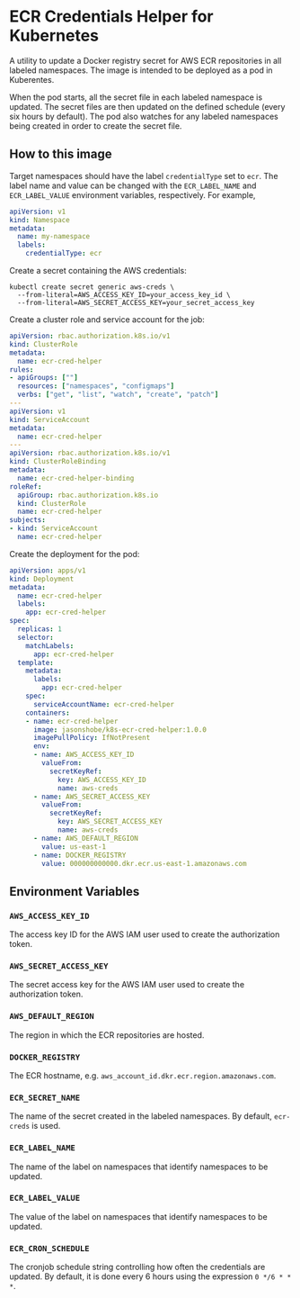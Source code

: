 # ECR Credentials Helper for Kubernetes

A utility to update a Docker registry secret for AWS ECR repositories in all
labeled namespaces. The image is intended to be deployed as a pod in
Kuberentes.

When the pod starts, all the secret file in each labeled namespace is
updated. The secret files are then updated on the defined schedule (every six
hours by default). The pod also watches for any labeled namespaces being
created in order to create the secret file.

## How to this image

Target namespaces should have the label `credentialType` set to `ecr`. The
label name and value can be changed with the `ECR_LABEL_NAME` and
`ECR_LABEL_VALUE` environment variables, respectively. For example,

```yaml
apiVersion: v1
kind: Namespace
metadata:
  name: my-namespace
  labels:
    credentialType: ecr
```

Create a secret containing the AWS credentials:

```shell
kubectl create secret generic aws-creds \
  --from-literal=AWS_ACCESS_KEY_ID=your_access_key_id \
  --from-literal=AWS_SECRET_ACCESS_KEY=your_secret_access_key
```

Create a cluster role and service account for the job:

```yaml
apiVersion: rbac.authorization.k8s.io/v1
kind: ClusterRole
metadata:
  name: ecr-cred-helper
rules:
- apiGroups: [""]
  resources: ["namespaces", "configmaps"]
  verbs: ["get", "list", "watch", "create", "patch"]
---
apiVersion: v1
kind: ServiceAccount
metadata:
  name: ecr-cred-helper
---
apiVersion: rbac.authorization.k8s.io/v1
kind: ClusterRoleBinding
metadata:
  name: ecr-cred-helper-binding
roleRef:
  apiGroup: rbac.authorization.k8s.io
  kind: ClusterRole
  name: ecr-cred-helper
subjects:
- kind: ServiceAccount
  name: ecr-cred-helper
```

Create the deployment for the pod:

```yaml
apiVersion: apps/v1
kind: Deployment
metadata:
  name: ecr-cred-helper
  labels:
    app: ecr-cred-helper
spec:
  replicas: 1
  selector:
    matchLabels:
      app: ecr-cred-helper
  template:
    metadata:
      labels:
        app: ecr-cred-helper
    spec:
      serviceAccountName: ecr-cred-helper
    containers:
    - name: ecr-cred-helper
      image: jasonshobe/k8s-ecr-cred-helper:1.0.0
      imagePullPolicy: IfNotPresent
      env:
      - name: AWS_ACCESS_KEY_ID
        valueFrom:
          secretKeyRef:
            key: AWS_ACCESS_KEY_ID
            name: aws-creds
      - name: AWS_SECRET_ACCESS_KEY
        valueFrom:
          secretKeyRef:
            key: AWS_SECRET_ACCESS_KEY
            name: aws-creds
      - name: AWS_DEFAULT_REGION
        value: us-east-1
      - name: DOCKER_REGISTRY
        value: 000000000000.dkr.ecr.us-east-1.amazonaws.com
```

## Environment Variables

### `AWS_ACCESS_KEY_ID`

The access key ID for the AWS IAM user used to create the authorization
token.

### `AWS_SECRET_ACCESS_KEY`

The secret access key for the AWS IAM user used to create the authorization
token.

### `AWS_DEFAULT_REGION`

The region in which the ECR repositories are hosted.

### `DOCKER_REGISTRY`

The ECR hostname, e.g. `aws_account_id.dkr.ecr.region.amazonaws.com`.

### `ECR_SECRET_NAME`

The name of the secret created in the labeled namespaces. By default,
`ecr-creds` is used.

### `ECR_LABEL_NAME`

The name of the label on namespaces that identify namespaces to be updated.

### `ECR_LABEL_VALUE`

The value of the label on namespaces that identify namespaces to be updated.

### `ECR_CRON_SCHEDULE`

The cronjob schedule string controlling how often the credentials are
updated. By default, it is done every 6 hours using the expression
`0 */6 * * *`.
